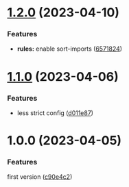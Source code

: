 # [1.2.0](https://github.com/slothkit/eslint-config/compare/v1.1.0...v1.2.0) (2023-04-10)


### Features

* **rules:** enable sort-imports ([6571824](https://github.com/slothkit/eslint-config/commit/657182431605fe2b0adec23face61ee3c269ca83))



# [1.1.0](https://github.com/slothkit/eslint-config/compare/v1.0.0...v1.1.0) (2023-04-06)


### Features

* less strict config ([d011e87](https://github.com/slothkit/eslint-config/commit/d011e87002b44a1b016639447fe4ecae90d4645a))



# 1.0.0 (2023-04-05)


### Features

first version ([c90e4c2](https://github.com/slothkit/eslint-config/commit/c90e4c22d9602904cb0f6d1bcbfa3f7e563d267d))



